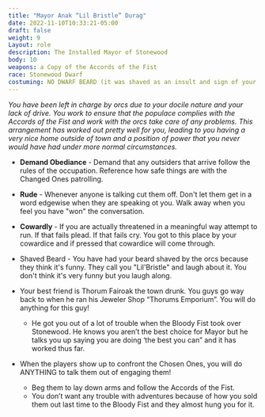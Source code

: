 ```yaml
---
title: "Mayor Anak “Lil Bristle” Durag"
date: 2022-11-10T10:33:21-05:00
draft: false
weight: 9
Layout: role
description: The Installed Mayor of Stonewood
body: 10
weapons: a Copy of the Accords of the Fist
race: Stonewood Dwarf
costuming: NO DWARF BEARD (it was shaved as an insult and sign of your submission), Cane/Walking Stick, Hat, Noble Clothing
---
```


*You have been left in charge by orcs due to your docile nature and your lack of drive. You work to ensure that the populace complies with the Accords of the Fist and work with the orcs take care of any problems. This arrangement has worked out pretty well for you, leading to you having a very nice home outside of town and a position of power that you never would have had under more normal circumstances.*

- **Demand Obediance** - Demand that any outsiders that arrive follow the rules of the occupation. Reference how safe things are with the Changed Ones patrolling.

- **Rude** - Whenever anyone is talking cut them off. Don't let them get in a word edgewise when they are speaking ot you. Walk away when you feel you have "won" the conversation.

- **Cowardly** - If you are actually threatened in a meaningful way attempt to run. If that fails  plead. If that fails cry. You got to this place by your cowardice and if pressed that cowardice will come through.

- Shaved Beard - You have had your beard shaved by the orcs because they think it's funny. They call you "Lil'Bristle" and laugh about it. You don't think it's very funny but you laugh along.

- Your best friend is Thorum Fairoak the town drunk. You guys go way back to when he ran his Jeweler Shop “Thorums Emporium”.  You will do anything for this guy!
  - He got you out of a lot of trouble when the Bloody Fist took over Stonewood. He knows you aren’t the best choice for Mayor but he talks you up saying you are doing ‘the best you can” and it has worked thus far.


- When the players show up to confront the Chosen Ones, you will do ANYTHING to talk them out of engaging them!
  - Beg them to lay down arms and follow the Accords of the Fist.
  - You don’t want any trouble with adventures because of how you sold them out last time to the Bloody Fist and they almost hung you for it.




